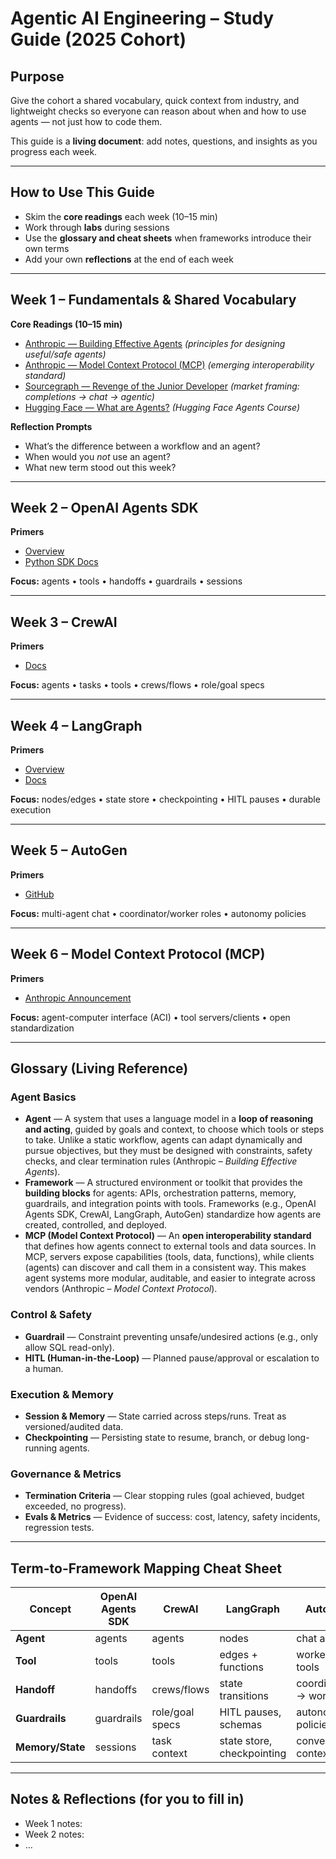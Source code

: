 # Agentic AI Engineering – Study Guide (2025 Cohort)

## Purpose
Give the cohort a shared vocabulary, quick context from industry, and lightweight checks so everyone can reason about when and how to use agents — not just how to code them.  

This guide is a **living document**: add notes, questions, and insights as you progress each week.

---

## How to Use This Guide
- Skim the **core readings** each week (10–15 min)  
- Work through **labs** during sessions  
- Use the **glossary and cheat sheets** when frameworks introduce their own terms  
- Add your own **reflections** at the end of each week  

---

## Week 1 – Fundamentals & Shared Vocabulary

**Core Readings (10–15 min)**  
- [Anthropic — Building Effective Agents](https://www.anthropic.com/research/building-effective-agents) *(principles for designing useful/safe agents)*  
- [Anthropic — Model Context Protocol (MCP)](https://www.anthropic.com/news/model-context-protocol) *(emerging interoperability standard)*  
- [Sourcegraph — Revenge of the Junior Developer](https://sourcegraph.com/blog/revenge-of-the-junior-developer) *(market framing: completions → chat → agentic)*  
- [Hugging Face — What are Agents?](https://huggingface.co/learn/agents-course/en/unit1/what-are-agents) *(Hugging Face Agents Course)*

**Reflection Prompts**  
- What’s the difference between a workflow and an agent?  
- When would you *not* use an agent?  
- What new term stood out this week?  

---

## Week 2 – OpenAI Agents SDK
**Primers**  
- [Overview](https://platform.openai.com/docs/guides/agents)  
- [Python SDK Docs](https://openai.github.io/openai-agents-python/)  

**Focus:** agents • tools • handoffs • guardrails • sessions  

---

## Week 3 – CrewAI
**Primers**  
- [Docs](https://docs.crewai.com)  

**Focus:** agents • tasks • tools • crews/flows • role/goal specs  

---

## Week 4 – LangGraph
**Primers**  
- [Overview](https://www.langchain.com/langgraph)  
- [Docs](https://langchain-ai.github.io/langgraph/)  

**Focus:** nodes/edges • state store • checkpointing • HITL pauses • durable execution  

---

## Week 5 – AutoGen
**Primers**  
- [GitHub](https://github.com/microsoft/autogen)  

**Focus:** multi-agent chat • coordinator/worker roles • autonomy policies  

---

## Week 6 – Model Context Protocol (MCP)
**Primers**  
- [Anthropic Announcement](https://www.anthropic.com/news/model-context-protocol)  

**Focus:** agent-computer interface (ACI) • tool servers/clients • open standardization  

---

## Glossary (Living Reference)

### Agent Basics  
- **Agent** — A system that uses a language model in a **loop of reasoning and acting**, guided by goals and context, to choose which tools or steps to take. Unlike a static workflow, agents can adapt dynamically and pursue objectives, but they must be designed with constraints, safety checks, and clear termination rules (Anthropic – *Building Effective Agents*).  
- **Framework** — A structured environment or toolkit that provides the **building blocks** for agents: APIs, orchestration patterns, memory, guardrails, and integration points with tools. Frameworks (e.g., OpenAI Agents SDK, CrewAI, LangGraph, AutoGen) standardize how agents are created, controlled, and deployed.  
- **MCP (Model Context Protocol)** — An **open interoperability standard** that defines how agents connect to external tools and data sources. In MCP, servers expose capabilities (tools, data, functions), while clients (agents) can discover and call them in a consistent way. This makes agent systems more modular, auditable, and easier to integrate across vendors (Anthropic – *Model Context Protocol*).  

### Control & Safety  
- **Guardrail** — Constraint preventing unsafe/undesired actions (e.g., only allow SQL read-only).  
- **HITL (Human-in-the-Loop)** — Planned pause/approval or escalation to a human.  

### Execution & Memory  
- **Session & Memory** — State carried across steps/runs. Treat as versioned/audited data.  
- **Checkpointing** — Persisting state to resume, branch, or debug long-running agents.  

### Governance & Metrics  
- **Termination Criteria** — Clear stopping rules (goal achieved, budget exceeded, no progress).  
- **Evals & Metrics** — Evidence of success: cost, latency, safety incidents, regression tests.  

---

## Term-to-Framework Mapping Cheat Sheet

| Concept            | OpenAI Agents SDK   | CrewAI             | LangGraph                           | AutoGen                       |
|--------------------|----------------------|--------------------|-------------------------------------|-------------------------------|
| **Agent**          | agents              | agents             | nodes                               | chat agents                   |
| **Tool**           | tools               | tools              | edges + functions                   | workers / tools               |
| **Handoff**        | handoffs            | crews/flows        | state transitions                   | coordinator → worker           |
| **Guardrails**     | guardrails          | role/goal specs    | HITL pauses, schemas                | autonomy policies              |
| **Memory/State**   | sessions            | task context       | state store, checkpointing          | conversation context           |

---

## Notes & Reflections (for you to fill in)
- Week 1 notes:  
- Week 2 notes:  
- …  
